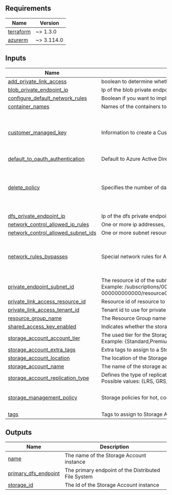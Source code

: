<!-- BEGIN_TF_DOCS -->
## Requirements

| Name | Version |
|------|---------|
| <a name="requirement_terraform"></a> [terraform](#requirement\_terraform) | ~> 1.3.0 |
| <a name="requirement_azurerm"></a> [azurerm](#requirement\_azurerm) | ~> 3.114.0 |

## Inputs

| Name | Description | Type | Default | Required |
|------|-------------|------|---------|:--------:|
| <a name="input_add_private_link_access"></a> [add\_private\_link\_access](#input\_add\_private\_link\_access) | boolean to determine whether to create a storage account or not | `bool` | `false` | no |
| <a name="input_blob_private_endpoint_ip"></a> [blob\_private\_endpoint\_ip](#input\_blob\_private\_endpoint\_ip) | Ip of the blob private endpoint. | `string` | n/a | yes |
| <a name="input_configure_default_network_rules"></a> [configure\_default\_network\_rules](#input\_configure\_default\_network\_rules) | Boolean if you want to implement default networking rules | `bool` | `true` | no |
| <a name="input_container_names"></a> [container\_names](#input\_container\_names) | Names of the containers to be created within the storage account | `list(string)` | n/a | yes |
| <a name="input_customer_managed_key"></a> [customer\_managed\_key](#input\_customer\_managed\_key) | Information to create a Customer Managed Key for the Storage Account instance | <pre>object({<br>    datalake_key_vault_id   = string,<br>    datalake_key_vault_name = string,<br>    key_name                = string<br>  })</pre> | `null` | no |
| <a name="input_default_to_oauth_authentication"></a> [default\_to\_oauth\_authentication](#input\_default\_to\_oauth\_authentication) | Default to Azure Active Directory authorization in the Azure portal when accessing the Storage Account | `bool` | `true` | no |
| <a name="input_delete_policy"></a> [delete\_policy](#input\_delete\_policy) | Specifies the number of days that the blob/container should be retained | <pre>object({<br>    blob_delete_retention      = string, # Specifies the number of days that the blob should be retained, between 1 and 365 days.<br>    container_delete_retention = string  # Specifies the number of days that the container should be retained, between 1 and 365 days.<br>  })</pre> | `null` | no |
| <a name="input_dfs_private_endpoint_ip"></a> [dfs\_private\_endpoint\_ip](#input\_dfs\_private\_endpoint\_ip) | Ip of the dfs private endpoint. | `string` | n/a | yes |
| <a name="input_network_control_allowed_ip_rules"></a> [network\_control\_allowed\_ip\_rules](#input\_network\_control\_allowed\_ip\_rules) | One or more ip addresses, or CIDR Blocks which should be able to access the Storage Account instance | `list(string)` | `null` | no |
| <a name="input_network_control_allowed_subnet_ids"></a> [network\_control\_allowed\_subnet\_ids](#input\_network\_control\_allowed\_subnet\_ids) | One or more subnet resource ids which should be able to access this Storage Account instance | `list(string)` | `null` | no |
| <a name="input_network_rules_bypasses"></a> [network\_rules\_bypasses](#input\_network\_rules\_bypasses) | Special network rules for Azure/logging services accessing ADLS. | `list(string)` | <pre>[<br>  "Logging",<br>  "Metrics",<br>  "AzureServices"<br>]</pre> | no |
| <a name="input_private_endpoint_subnet_id"></a> [private\_endpoint\_subnet\_id](#input\_private\_endpoint\_subnet\_id) | The resource id of the subnet to deploy the private endpoint into<br>Example: /subscriptions/00000000-0000-0000-0000-000000000000/resourceGroups/mygroup1/providers/Microsoft.Network/virtualNetworks/myvnet1/subnets/mysubnet1 | `string` | n/a | yes |
| <a name="input_private_link_access_resource_id"></a> [private\_link\_access\_resource\_id](#input\_private\_link\_access\_resource\_id) | Resource id of resource to allow private link access to storage account | `string` | `null` | no |
| <a name="input_private_link_access_tenant_id"></a> [private\_link\_access\_tenant\_id](#input\_private\_link\_access\_tenant\_id) | Tenant id to use for private link access to storage account | `string` | `null` | no |
| <a name="input_resource_group_name"></a> [resource\_group\_name](#input\_resource\_group\_name) | The Resource Group name of the Storage Account instance | `string` | n/a | yes |
| <a name="input_shared_access_key_enabled"></a> [shared\_access\_key\_enabled](#input\_shared\_access\_key\_enabled) | Indicates whether the storage account permits requests to be authorized with the account access key via Shared Key | `bool` | `false` | no |
| <a name="input_storage_account_account_tier"></a> [storage\_account\_account\_tier](#input\_storage\_account\_account\_tier) | The used tier for the Storage Account instance<br>Example: {Standard,Premium} | `string` | `"Standard"` | no |
| <a name="input_storage_account_extra_tags"></a> [storage\_account\_extra\_tags](#input\_storage\_account\_extra\_tags) | Extra tags to assign to a Storage Account instance | `map(string)` | `{}` | no |
| <a name="input_storage_account_location"></a> [storage\_account\_location](#input\_storage\_account\_location) | The location of the Storage Account instance | `string` | `"West Europe"` | no |
| <a name="input_storage_account_name"></a> [storage\_account\_name](#input\_storage\_account\_name) | The name of the storage account | `string` | n/a | yes |
| <a name="input_storage_account_replication_type"></a> [storage\_account\_replication\_type](#input\_storage\_account\_replication\_type) | Defines the type of replication to use for the Storage Account instance<br>Possible values: {LRS, GRS, RAGRS, ZRS, GZRS and RAGZRS} | `string` | `"ZRS"` | no |
| <a name="input_storage_management_policy"></a> [storage\_management\_policy](#input\_storage\_management\_policy) | Storage policies for hot, cool and archive data storage | <pre>object({<br>    move_to_cool_after_days = number<br>  })</pre> | <pre>{<br>  "move_to_cool_after_days": 304<br>}</pre> | no |
| <a name="input_tags"></a> [tags](#input\_tags) | Tags to assign to Storage Account instance | `map(string)` | `{}` | no |

## Outputs

| Name | Description |
|------|-------------|
| <a name="output_name"></a> [name](#output\_name) | The name of the Storage Account instance |
| <a name="output_primary_dfs_endpoint"></a> [primary\_dfs\_endpoint](#output\_primary\_dfs\_endpoint) | The primary endpoint of the Distributed File System |
| <a name="output_storage_id"></a> [storage\_id](#output\_storage\_id) | The Id of the Storage Account instance |
<!-- END_TF_DOCS -->